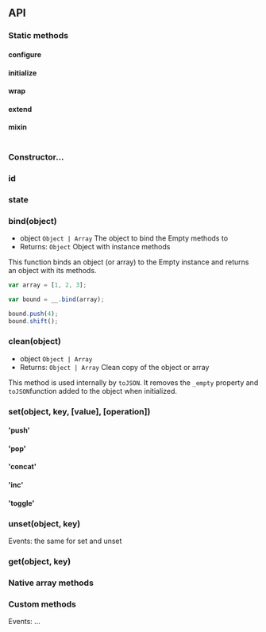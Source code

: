 ## API

### Static methods

#### configure
#### initialize
#### wrap

#### extend
#### mixin

```js

```

### Constructor…

### id
### state

### bind(object)

- object `Object | Array` The object to bind the Empty methods to
- Returns: `Object` Object with instance methods

This function binds an object (or array) to the Empty instance and returns an object with its methods.

```js
var array = [1, 2, 3];

var bound = __.bind(array);

bound.push(4);
bound.shift();
```

### clean(object)

- object `Object | Array`
- Returns: `Object | Array` Clean copy of the object or array

This method is used internally by `toJSON`. It removes the `_empty` property and `toJSON`function added to the object when initialized.

### set(object, key, [value], [operation])

#### 'push'
#### 'pop'
#### 'concat'
#### 'inc'
#### 'toggle'

### unset(object, key)

Events: the same for set and unset

### get(object, key)

### Native array methods

### Custom methods

Events: …